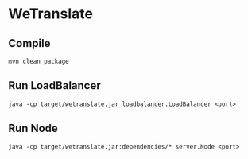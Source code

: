 # WeTranslate

## Compile
    mvn clean package
    
## Run LoadBalancer
    java -cp target/wetranslate.jar loadbalancer.LoadBalancer <port>
    
## Run Node
    java -cp target/wetranslate.jar:dependencies/* server.Node <port>
